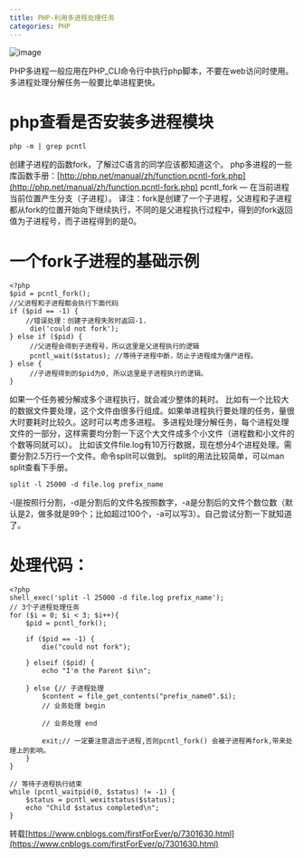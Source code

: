 ```yaml
---
title: PHP-利用多进程处理任务
categories: PHP
---
```


![image](https://upload-images.jianshu.io/upload_images/15325592-67e83cbf0ccd1a95?imageMogr2/auto-orient/strip%7CimageView2/2/w/1240)
<!-- more -->

PHP多进程一般应用在PHP_CLI命令行中执行php脚本，不要在web访问时使用。
多进程处理分解任务一般要比单进程更快。

# php查看是否安装多进程模块
```
php -m | grep pcntl
```
创建子进程的函数fork，了解过C语言的同学应该都知道这个。
php多进程的一些库函数手册：[http://php.net/manual/zh/function.pcntl-fork.php](http://php.net/manual/zh/function.pcntl-fork.php)
pcntl_fork — 在当前进程当前位置产生分支（子进程）。
译注：fork是创建了一个子进程，父进程和子进程 都从fork的位置开始向下继续执行，不同的是父进程执行过程中，得到的fork返回值为子进程号，而子进程得到的是0。

# 一个fork子进程的基础示例
```
<?php
$pid = pcntl_fork();
//父进程和子进程都会执行下面代码
if ($pid == -1) {
    //错误处理：创建子进程失败时返回-1.
     die('could not fork');
} else if ($pid) {
     //父进程会得到子进程号，所以这里是父进程执行的逻辑
     pcntl_wait($status); //等待子进程中断，防止子进程成为僵尸进程。
} else {
     //子进程得到的$pid为0, 所以这里是子进程执行的逻辑。
}
```
如果一个任务被分解成多个进程执行，就会减少整体的耗时。
比如有一个比较大的数据文件要处理，这个文件由很多行组成。如果单进程执行要处理的任务，量很大时要耗时比较久。这时可以考虑多进程。
多进程处理分解任务，每个进程处理文件的一部分，这样需要均分割一下这个大文件成多个小文件（进程数和小文件的个数等同就可以）。
比如该文件file.log有10万行数据，现在想分4个进程处理。需要分割2.5万行一个文件。命令split可以做到。
split的用法比较简单，可以man split查看下手册。 
```
split -l 25000 -d file.log prefix_name
```
-l是按照行分割，-d是分割后的文件名按照数字，-a是分割后的文件个数位数（默认是2，做多就是99个；比如超过100个，-a可以写3）。自己尝试分割一下就知道了。
# 处理代码：
```
<?php
shell_exec('split -l 25000 -d file.log prefix_name');
// 3个子进程处理任务
for ($i = 0; $i < 3; $i++){
    $pid = pcntl_fork();

    if ($pid == -1) {
        die("could not fork");

    } elseif ($pid) {
        echo "I'm the Parent $i\n";

    } else {// 子进程处理
        $content = file_get_contents("prefix_name0".$i);
        // 业务处理 begin

        // 业务处理 end

        exit;// 一定要注意退出子进程,否则pcntl_fork() 会被子进程再fork,带来处理上的影响。
    }
}

// 等待子进程执行结束
while (pcntl_waitpid(0, $status) != -1) {
    $status = pcntl_wexitstatus($status);
    echo "Child $status completed\n";
}
```

转载[https://www.cnblogs.com/firstForEver/p/7301630.html](https://www.cnblogs.com/firstForEver/p/7301630.html)

